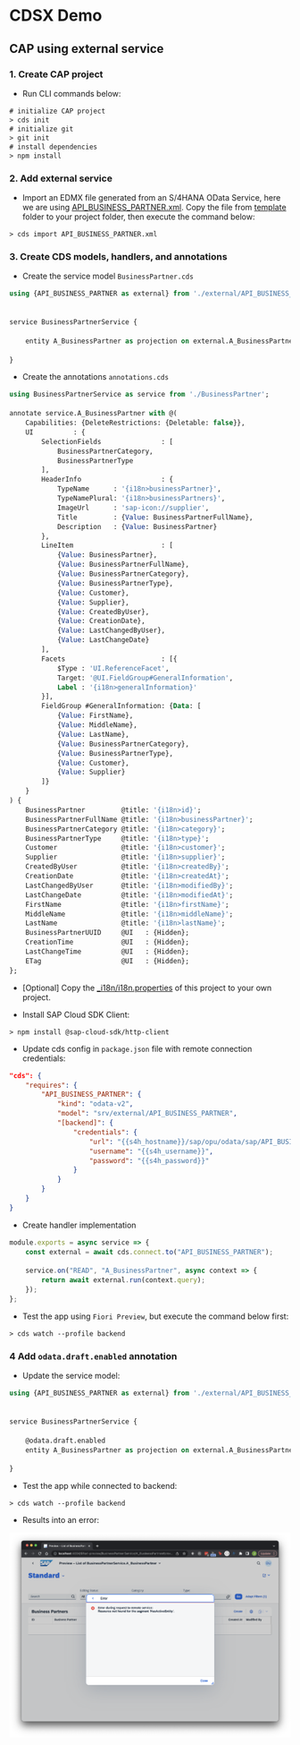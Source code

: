 # CDSX Demo

## CAP using external service

### 1. Create CAP project

- Run CLI commands below:

```shell
# initialize CAP project
> cds init
# initialize git
> git init
# install dependencies
> npm install
```

### 2. Add external service

- Import an EDMX file generated from an S/4HANA OData Service, here we are using [API_BUSINESS_PARTNER.xml](template/API_BUSINESS_PARTNER.xml). Copy the file from [template](template) folder to your project folder, then execute the command below:

```shell
> cds import API_BUSINESS_PARTNER.xml
```

### 3. Create CDS models, handlers, and annotations

- Create the service model `BusinessPartner.cds`

```sql
using {API_BUSINESS_PARTNER as external} from './external/API_BUSINESS_PARTNER';


service BusinessPartnerService {

    entity A_BusinessPartner as projection on external.A_BusinessPartner;

}
```

- Create the annotations `annotations.cds`

```sql
using BusinessPartnerService as service from './BusinessPartner';

annotate service.A_BusinessPartner with @(
    Capabilities: {DeleteRestrictions: {Deletable: false}},
    UI          : {
        SelectionFields               : [
            BusinessPartnerCategory,
            BusinessPartnerType
        ],
        HeaderInfo                    : {
            TypeName      : '{i18n>businessPartner}',
            TypeNamePlural: '{i18n>businessPartners}',
            ImageUrl      : 'sap-icon://supplier',
            Title         : {Value: BusinessPartnerFullName},
            Description   : {Value: BusinessPartner}
        },
        LineItem                      : [
            {Value: BusinessPartner},
            {Value: BusinessPartnerFullName},
            {Value: BusinessPartnerCategory},
            {Value: BusinessPartnerType},
            {Value: Customer},
            {Value: Supplier},
            {Value: CreatedByUser},
            {Value: CreationDate},
            {Value: LastChangedByUser},
            {Value: LastChangeDate}
        ],
        Facets                        : [{
            $Type : 'UI.ReferenceFacet',
            Target: '@UI.FieldGroup#GeneralInformation',
            Label : '{i18n>generalInformation}'
        }],
        FieldGroup #GeneralInformation: {Data: [
            {Value: FirstName},
            {Value: MiddleName},
            {Value: LastName},
            {Value: BusinessPartnerCategory},
            {Value: BusinessPartnerType},
            {Value: Customer},
            {Value: Supplier}
        ]}
    }
) {
    BusinessPartner         @title: '{i18n>id}';
    BusinessPartnerFullName @title: '{i18n>businessPartner}';
    BusinessPartnerCategory @title: '{i18n>category}';
    BusinessPartnerType     @title: '{i18n>type}';
    Customer                @title: '{i18n>customer}';
    Supplier                @title: '{i18n>supplier}';
    CreatedByUser           @title: '{i18n>createdBy}';
    CreationDate            @title: '{i18n>createdAt}';
    LastChangedByUser       @title: '{i18n>modifiedBy}';
    LastChangeDate          @title: '{i18n>modifiedAt}';
    FirstName               @title: '{i18n>firstName}';
    MiddleName              @title: '{i18n>middleName}';
    LastName                @title: '{i18n>lastName}';
    BusinessPartnerUUID     @UI   : {Hidden};
    CreationTime            @UI   : {Hidden};
    LastChangeTime          @UI   : {Hidden};
    ETag                    @UI   : {Hidden};
};
```

- [Optional] Copy the [_i18n/i18n.properties](_i18n/i18n.properties) of this project to your own project.

- Install SAP Cloud SDK Client:

```shell
> npm install @sap-cloud-sdk/http-client
```

- Update cds config in `package.json` file with remote connection credentials:

```json
"cds": {
	"requires": {
		"API_BUSINESS_PARTNER": {
			"kind": "odata-v2",
			"model": "srv/external/API_BUSINESS_PARTNER",
			"[backend]": {
				"credentials": {
					"url": "{{s4h_hostname}}/sap/opu/odata/sap/API_BUSINESS_PARTNER",
					"username": "{{s4h_username}}",
					"password": "{{s4h_password}}"
				}
			}
		}
	}
}
```

- Create handler implementation

```javascript
module.exports = async service => {
	const external = await cds.connect.to("API_BUSINESS_PARTNER");

	service.on("READ", "A_BusinessPartner", async context => {
		return await external.run(context.query);
	});
};
```

- Test the app using `Fiori Preview`, but execute the command below first:

```shell
> cds watch --profile backend
```

### 4 Add `odata.draft.enabled` annotation

- Update the service model:

```sql
using {API_BUSINESS_PARTNER as external} from './external/API_BUSINESS_PARTNER';


service BusinessPartnerService {

    @odata.draft.enabled
    entity A_BusinessPartner as projection on external.A_BusinessPartner;

}
```

- Test the app while connected to backend:

```shell
> cds watch --profile backend
```

- Results into an error:

![](assets/read-error.png)